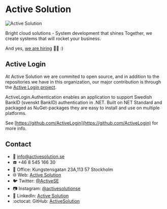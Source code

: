 # Active Solution

![Active Solution](https://alresourcesprod.blob.core.windows.net/docsassets/activesolution-logo.svg)

Bright cloud solutions - System development that shines
Together, we create systems that will rocket your business.

And yes, [we are hiring](https://www.activesolution.se/jobb/) :woman_technologist: :)

## Active Login

At Active Solution we are commited to open source, and in addition to the repositories we have in this organization, our major contribution is through the [Active Login project](https://github.com/activelogin).

ActiveLogin.Authentication enables an application to support Swedish BankID (svenskt BankID) authentication in .NET. Built on NET Standard and packaged as NuGet-packages they are easy to install and use on multiple platforms.

 See [https://github.com/ActiveLogin](https://github.com/ActiveLogin) for more info.

## Contact

- :email: info@activesolution.se
- :phone: +46 8 545 166 30
- :office: Office: Kungstensgatan 23A,113 57 Stockholm
- :globe_with_meridians: Web: [Active Solution](https://www.activesolution.se/)
- :bird: Twitter: [@ActiveSE](https://twitter.com/ActiveSE)
- :camera: Instagram: [@activesolutionse](https://www.instagram.com/activesolutionse/)
- :wave: LinkedIn: [Active Solution](https://www.linkedin.com/company/active-solution)
- :octocat: GitHub: [ActiveSolution](https://github.com/ActiveSolution)
